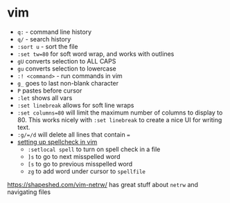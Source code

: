 # vim

- `q:` - command line history
- `q/` - search history
- `:sort u` - sort the file
- `:set tw=80` for soft word wrap, and works with outlines
- `gU` converts selection to ALL CAPS
- `gu` converts selection to lowercase
- `:! <command>` - run commands in vim
- `g_` goes to last non-blank character
- `P` pastes before cursor
- `:let` shows all vars
- `:set linebreak` allows for soft line wraps
- `:set columns=80` will limit the maximum number of columns to display to 80. This works nicely with `:set linebreak` to create a nice UI for writing text.
- `:g/=/d` will delete all lines that contain `=`
- [setting up spellcheck in vim](http://thejakeharding.com/tutorial/2012/06/13/using-spell-check-in-vim.html)
    - `:setlocal spell` to turn on spell check in a file
    - `]s` to go to next misspelled word
    - `[s` to go to previous misspelled word
    - `zg` to add word under cursor to `spellfile`


https://shapeshed.com/vim-netrw/ has great stuff about `netrw` and navigating files


